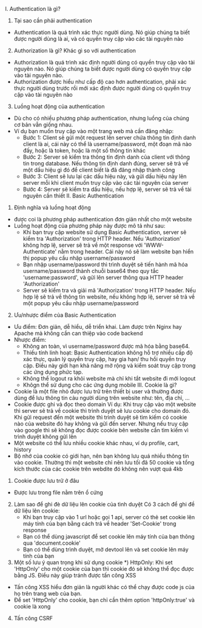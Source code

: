 I. Authentication là gì?
1. Tại sao cần phải authentication
- Authentication là quá trình xác thực người dùng. Nó giúp chúng ta biết được người dùng là ai, và có quyền truy cập vào các tài nguyên nào
2. Authorization là gì? Khác gì so với authentication
- Authorization là quá trình xác định người dùng có quyền truy cập vào tài nguyên nào. Nó giúp chúng ta biết được người dùng có quyền truy cập vào tài nguyên nào.
- Authorization được hiểu như cấp độ cao hơn authentication, phải xác thực người dùng trước rồi mới xác định được người dùng có quyền truy cập vào tài nguyên nào
3. Luồng hoạt động của authentication
- Dù cho có nhiều phương pháp authentication, nhưng luồng của chúng cơ bản vẫn giống nhau.
- Ví dụ bạn muốn truy cập vào một trang web mà cần đăng nhập:
    + Bước 1: Client sẽ gửi một request lên server chứa thông tin định danh client là ai, cái này có thể là username/password, một đoạn mã nào đấy, hoặc là token, hoặc là một số thông tin khác
    + Bước 2: Server sẽ kiểm tra thông tin định danh của client với thông tin trong database. Nếu thông tin định danh đúng, server sẽ trả về một dấu hiệu gì đó để client biết là đã đăng nhập thành công
    + Bước 3: Client sẽ lưu lại các dấu hiệu này, và gửi dấu hiệu này lên server mỗi khi client muốn truy cập vào các tài nguyên của server
    + Bước 4: Server sẽ kiểm tra dấu hiệu, nếu hợp lệ, server sẽ trả về tài nguyên cần thiết
II. Basic Authentication
1. Định nghĩa và luồng hoạt động 
- được coi là phương pháp authentication đơn giản nhất cho một website
- Luồng hoạt động của phương pháp này được mô tả như sau:
    + Khi bạn truy cập website sử dụng Basic Authentication, server sẽ kiểm tra 'Authorization' trong HTTP header. Nếu 'Authorization' không hợp lệ, server sẽ trả về một response với 'WWW-Authenticate' nằm trong header. Cái này nó sẽ làm website bạn hiển thị popup yêu cầu nhập username/password
    + Bạn nhập username/password thì trình duyệt sẽ tiến hành mã hóa username/password thành chuỗi base64 theo quy tắc 'username:password', và gửi lên server thông qua HTTP header 'Authorization'
    + Server sẽ kiểm tra và giải mã 'Authorization' trong HTTP header. Nếu hợp lệ sẽ trả về thông tin website, nếu không hợp lệ, server sẽ trả về một popup yêu cầu nhập username/password
2. Ưu/nhược điểm của Basic Authentication
- Ưu điểm: Đơn giản, dễ hiểu, dễ triển khai. Làm được trên Nginx hay Apache mà không cần can thiệp vào code backend
- Nhược điểm:
    + Không an toàn, vì username/password được mã hóa bằng base64. 
    + Thiếu tính linh hoạt: Basic Authentication không hỗ trợ nhiều cấp độ xác thực, quản lý quyền truy cập, hay gia hạn/ thu hồi quyền truy cập. Điều này giới hạn khả năng mở rộng và kiểm soát truy cập trong các ứng dụng phức tạp.
    + Không thể logout ra khỏi website mà chỉ khi tắt website đi mới logout
    + Khôgn thể sử dụng cho các ứng dụng mobile
III. Cookie là gì?
- Cookie là một file nhỏ được lưu trữ trên thiết bị user và thường được dùng để lưu thông tin cảu người dùng trên website như: tên, địa chỉ, ...
- Cookie được ghi và đọc theo domain
    Ví dụ:  Khi truy cập vào một website thì server sẽ trả về cookie thì trình duyệt sẽ lưu cookie cho domain đó.
    Khi gửi request đến một website thì trình duyệt sẽ tìm kiếm có cookie nào của website đó hay không và gửi đến server. Nhưng nếu truy cập vào google thì sẽ không đọc được cookie bên website cần tìm kiếm vì trình duyệt không gửi lên
- Một website có thể lưu nhiều cookie khác nhau, ví dụ profile, cart, history
- Bộ nhớ của cookie có giới hạn, nên bạn không lưu quá nhiều thông tin vào cookie. Thường thì một website chỉ nên lưu tối đã 50 cookie và tổng kích thước của các cookie trên webdite đó không nên vượt quá 4kb
1. Cookie được lưu trữ ở đâu
- Được lưu trong file nằm trên ổ cứng
2. Làm sao để ghi đè dữ liệu lên cookie của tình duyệt
Có 3 cách để ghi đề dữ liệu lên cookie:
    - Khi bạn truy cập vào 1 url hoặc gọi 1 api, server có thẻ set cookie lên máy tính của bạn bằng cách trả về header 'Set-Cookie' trong response
    - Bạn có thể dùng javascript để set cookie lên máy tính của bạn thông qua 'document.cookie'
    - Bạn có thể dùng trình duyệt, mở devtool lên và set cookie lên máy tính của bạn
3. Một số lưu ý quan trọng khi sử dụng cookie
*) HttpOnly: Khi set 'HttpOnly' cho một cookie của bạn thì cookie đó sẽ không thể đọc được bằng JS. Điều này giúp tránh được tấn công XSS
- Tấn công XSS hiểu đơn giản là người khác có thể chạy được code js của họ trên trang web của bạn.
- Để set 'HttpOnly' cho cookie, bạn chỉ cần thêm option 'httpOnly:true' và cookie là xong
4. Tấn công CSRF
